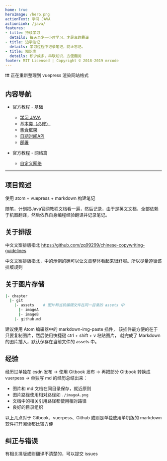 ```yaml
---
home: true
heroImage: /hero.png
actionText: 学习 JAVA
actionLink: /java/
features:
- title: 持续学习
  details: 每天至少一小时学习，才是真的靠谱
- title: 边学边记
  details: 学习过程中记录笔记，防止忘记。
- title: 知识库
  details: 积少成多，串联知识，方便翻阅
footer: MIT Licensed | Copyright © 2018-2019 mrcode
---
```


:exclamation::exclamation::exclamation: 正在重新整理到 vuepress 渲染网站格式

## 内容导航

- 官方教程 - 基础
  - [学习 JAVA](/java/)
  - [基本类（必修）](/essential/)
  - [集合框架](/collections/)
  - [日期时间API](/datetime/)
  - [部署](/deployment/)

- 官方教程 - 网络篇
  - [自定义网络](/networking/)

-----


## 项目简述

使用 atom + vuepress + markdown 构建笔记

随笔，计划把Java官网教程文档看一遍，然后记录，由于是英文文档，全部依赖于机器翻译，然后依靠自身编程经验翻译并记录笔记。

## 关于排版
中文文案排版指北 https://github.com/zq99299/chinese-copywriting-guidelines

中文文案排版指北，中的示例的确可以让文章整体看起来很舒服。所以尽量遵循该排版规则

## 关于图片存储

```bash
|- chapter
  |- git
    |- assets    # 图片和当前编辑文件在同一目录的 assets 中
      |- imageA  
      |- imageB
    |- github.md   
```

建议使用 Atom 编辑器中的 markdown-img-paste 插件，
该插件最方便的在于只要复制图片，然后使用快捷键 ctrl + shift + v 粘贴图片， 就完成了 Markdown 的图片插入，默认保存在当前文件的 assets 中。

## 经验

经历过单独在 csdn 发布 -> 使用 Gitbook 发布 -> 再把部分 Gitbook 转换成 vuerpess -> 单独写 md 的经历总结出来：

- 图片和 md 文档在同目录保存，就近原则
- 图片路径使用相对路径如 `./imageA.png`
- 文档中的相关引用路径都使用相对路径
- 良好的目录组织

以上几点对于 Gitbook、vuerpess、Github 或则是单独使用单机版的 markdown 软件打开阅读都比较方便

## 纠正与错误
有相关排版或则翻译不清楚的，可以提交 issues
